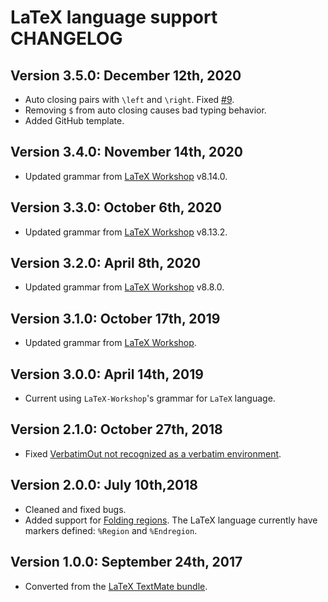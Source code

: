 # LaTeX language support CHANGELOG
## Version 3.5.0: December 12th, 2020
* Auto closing pairs with `\left` and `\right`. Fixed [#9](https://github.com/AREA44/vscode-LaTeX-support/issues/9).
* Removing `$` from auto closing causes bad typing behavior.
* Added GitHub template.

## Version 3.4.0: November 14th, 2020
* Updated grammar from [LaTeX Workshop](https://github.com/James-Yu/LaTeX-Workshop) v8.14.0.

## Version 3.3.0: October 6th, 2020
* Updated grammar from [LaTeX Workshop](https://github.com/James-Yu/LaTeX-Workshop) v8.13.2.

## Version 3.2.0: April 8th, 2020
* Updated grammar from [LaTeX Workshop](https://github.com/James-Yu/LaTeX-Workshop) v8.8.0.

## Version 3.1.0: October 17th, 2019
* Updated grammar from [LaTeX Workshop](https://github.com/James-Yu/LaTeX-Workshop).

## Version 3.0.0: April 14th, 2019
* Current using `LaTeX-Workshop`'s grammar for `LaTeX` language.

## Version 2.1.0: October 27th, 2018
* Fixed [VerbatimOut not recognized as a verbatim environment](https://github.com/ProAdd-ons/vscode-LaTeX-support/issues/6).

## Version 2.0.0: July 10th,2018
* Cleaned and fixed bugs.
* Added support for [Folding regions](https://code.visualstudio.com/updates/v1_17#_folding-regions). The LaTeX language currently have markers defined: `%Region` and `%Endregion`.

## Version 1.0.0: September 24th, 2017
* Converted from the [LaTeX TextMate bundle](https://github.com/textmate/latex.tmbundle).
